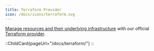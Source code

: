 ```yaml
---
title: Terraform Provider
icon: /docs/icons/terraform.svg
---
```


[Manage resources and their underlying infrastructure](/docs/terraform) with our official [Terraform provider](https://registry.terraform.io/providers/kestra-io/kestra/latest).

::ChildCard{pageUrl="/docs/terraform/"}
::